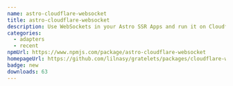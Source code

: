 ```yaml
---
name: astro-cloudflare-websocket
title: astro-cloudflare-websocket
description: Use WebSockets in your Astro SSR Apps and run it on Cloudflare Workers.
categories:
  - adapters
  - recent
npmUrl: https://www.npmjs.com/package/astro-cloudflare-websocket
homepageUrl: https://github.com/lilnasy/gratelets/packages/cloudflare-websocket
badge: new
downloads: 63
---
```

